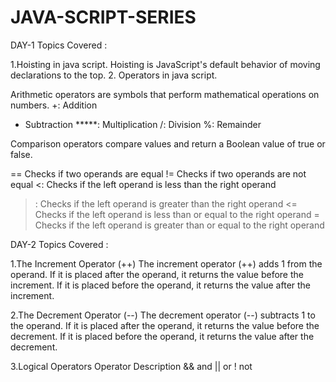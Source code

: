 # JAVA-SCRIPT-SERIES

DAY-1
Topics Covered :

1.Hoisting in java script.
 Hoisting is JavaScript's default behavior of moving declarations to the top.
 2. Operators in java script.
 
Arithmetic operators are symbols that perform mathematical operations 
 on numbers.
  +: Addition
 - Subtraction
 *****: Multiplication
 /: Division
 %: Remainder


Comparison operators compare values and return a Boolean value of true or false.

 == Checks if two operands are equal 
 != Checks if two operands are not equal 
 <: Checks if the left operand is less than the right operand 
 >: Checks if the left operand is greater than the right operand 
 <= Checks if the left operand is less than or equal to the right operand 
 >= Checks if the left operand is greater than or equal to the right operand


DAY-2
Topics Covered :

1.The Increment Operator (++)
 The increment operator (++) adds 1 from the operand.
 If it is placed after the operand, it returns the value before the increment.
 If it is placed before the operand, it returns the value after the increment.

2.The Decrement Operator (--)
 The decrement operator (--) subtracts 1 to the operand.
 If it is placed after the operand, it returns the value before the decrement.
 If it is placed before the operand, it returns the value after the decrement.
 
3.Logical Operators
 Operator Description
 && and
 || or
 ! not



